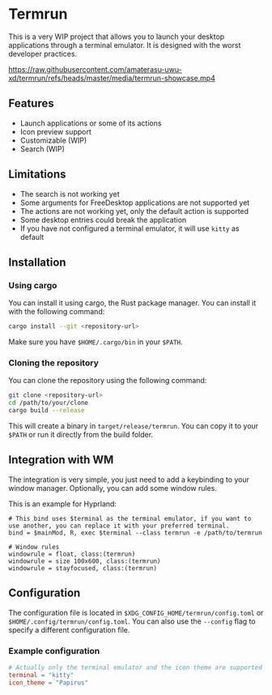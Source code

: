 # Termrun

This is a very WIP project that allows you to launch your desktop applications through a terminal emulator. It is designed with the worst developer practices.

https://raw.githubusercontent.com/amaterasu-uwu-xd/termrun/refs/heads/master/media/termrun-showcase.mp4

## Features
- Launch applications or some of its actions
- Icon preview support
- Customizable (WIP)
- Search (WIP)
  
## Limitations
- The search is not working yet
- Some arguments for FreeDesktop applications are not supported yet
- The actions are not working yet, only the default action is supported
- Some desktop entries could break the application
- If you have not configured a terminal emulator, it will use `kitty` as default

## Installation

### Using cargo
You can install it using cargo, the Rust package manager. You can install it with the following command:

```bash
cargo install --git <repository-url>
```

Make sure you have `$HOME/.cargo/bin` in your `$PATH`. 


### Cloning the repository
You can clone the repository using the following command:    
```bash
git clone <repository-url>
cd /path/to/your/clone
cargo build --release
```

This will create a binary in `target/release/termrun`. You can copy it to your `$PATH` or run it directly from the build folder.

## Integration with WM
The integration is very simple, you just need to add a keybinding to your window manager. Optionally, you can add some window rules.

This is an example for Hyprland:

```hyprlang
# This bind uses $terminal as the terminal emulator, if you want to use another, you can replace it with your preferred terminal.
bind = $mainMod, R, exec $terminal --class termrun -e /path/to/termrun

# Window rules
windowrule = float, class:(termrun)
windowrule = size 100x600, class:(termrun)
windowrule = stayfocused, class:(termrun)
```

## Configuration
The configuration file is located in `$XDG_CONFIG_HOME/termrun/config.toml` or `$HOME/.config/termrun/config.toml`. You can also use the `--config` flag to specify a different configuration file.

### Example configuration
```toml
# Actually only the terminal emulator and the icon theme are supported
terminal = "kitty"
icon_theme = "Papirus"
```
